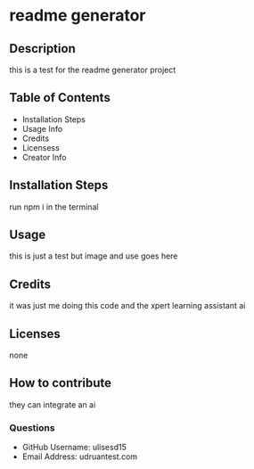 
# readme generator

## Description
this is a test for the readme generator project

## Table of Contents
- Installation Steps
- Usage Info
- Credits
- Licensess
- Creator Info

## Installation Steps
run npm i in the terminal

## Usage
this is just a test but image and use goes here

## Credits
it was just me doing this code and the xpert learning assistant ai

## Licenses
none

## How to contribute
they can integrate an ai 

### Questions
- GitHub Username: ulisesd15
- Email Address: udruantest.com
